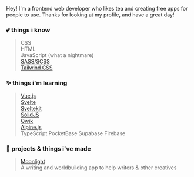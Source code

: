 Hey! I'm a frontend web developer who likes tea and creating free apps for people to use. Thanks for looking at my profile, and have a great day!

### **💕 things i know**
> CSS <br>
> HTML <br>
> JavaScript (what a nightmare) <br>
> [SASS/SCSS](https://sass-lang.com/) <br>
> [Tailwind CSS](https://tailwindcss.com/)


### **✨ things i'm learning**
> [Vue.js](https://vuejs.org/) <br>
> [Svelte](https://svelte.dev/) <br>
> [Sveltekit](https://kit.svelte.dev) <br>
> [SolidJS](https://www.solidjs.com/) <br>
> [Qwik](https://qwik.builder.io/) <br>
> [Alpine.js](https://alpinejs.dev/) <br>
> TypeScript
> PocketBase 
> Supabase
> Firebase

### **🦀 projects & things i've made**
> [Moonlight](https://moonlight-planner.netlify.app) <br>
> A writing and worldbuilding app to help writers & other creatives
